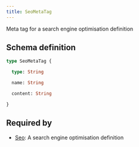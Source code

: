 ```yaml
---
title: SeoMetaTag
---
```


<p>Meta tag for a search engine optimisation definition</p>


## Schema definition
```graphql
type SeoMetaTag {

  type: String 

  name: String 

  content: String 

}
```
## Required by
* [Seo](graphql/schema/seo.md): A search engine optimisation definition
